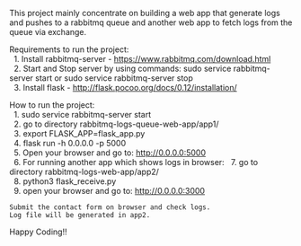 This project mainly concentrate on building a web app that generate logs and pushes to a rabbitmq queue and another web app to fetch logs from the queue via exchange. <br />

Requirements to run the project:<br />
&nbsp; 1. Install rabbitmq-server - https://www.rabbitmq.com/download.html <br />
&nbsp; 2. Start and Stop server by using commands: sudo service rabbitmq-server start or sudo service rabbitmq-server stop <br />
&nbsp; 3. Install flask - http://flask.pocoo.org/docs/0.12/installation/ <br />

How to run the project: <br />
&nbsp; 1. sudo service rabbitmq-server start <br />
&nbsp; 2. go to directory rabbitmq-logs-queue-web-app/app1/ <br />
&nbsp; 3. export FLASK_APP=flask_app.py <br />
&nbsp; 4. flask run -h 0.0.0.0 -p 5000<br />
&nbsp; 5. Open your browser and go to: http://0.0.0.0:5000 <br />
&nbsp; 6. For running another app which shows logs in browser:
&nbsp; 7. go to directory rabbitmq-logs-web-app/app2/ <br />
&nbsp; 8. python3 flask_receive.py <br />
&nbsp; 9. open your browser and go to: http://0.0.0.0:3000 <br />

```
Submit the contact form on browser and check logs.
Log file will be generated in app2.
```

Happy Coding!!
